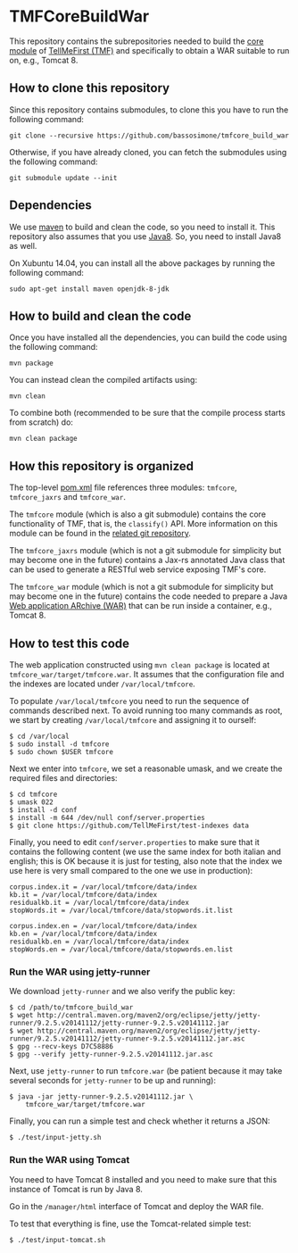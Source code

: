 # TMFCoreBuildWar

This repository contains the subrepositories needed to build the
[core module](https://github.com/bassosimone/tmfcore) of
[TellMeFirst (TMF)](http://tellmefirst.polito.it/) and specifically
to obtain a WAR suitable to run on, e.g., Tomcat 8.

## How to clone this repository

Since this repository contains submodules, to clone this you have to
run the following command:

    git clone --recursive https://github.com/bassosimone/tmfcore_build_war

Otherwise, if you have already cloned, you can fetch the submodules using
the following command:

    git submodule update --init

## Dependencies

We use [maven](http://maven.apache.org/) to build and clean the code,
so you need to install it. This repository also assumes that you use
[Java8](https://jdk8.java.net/). So, you need to install Java8 as well.

On Xubuntu 14.04, you can install all the above packages by running
the following command:

    sudo apt-get install maven openjdk-8-jdk

## How to build and clean the code

Once you have installed all the dependencies, you can build the
code using the following command:

    mvn package

You can instead clean the compiled artifacts using:

    mvn clean

To combine both (recommended to be sure that the compile process
starts from scratch) do:

    mvn clean package

## How this repository is organized

The top-level
[pom.xml](https://github.com/bassosimone/tmfcore_build/blob/master/pom.xml)
file references three modules: `tmfcore`, `tmfcore_jaxrs` and `tmfcore_war`.

The `tmfcore` module (which is also a git submodule) contains the core
functionality of TMF, that is, the `classify()` API. More information on
this module can be found in the [related git
repository](https://github.com/bassosimone/tmfcore).

The `tmfcore_jaxrs` module (which is not a git submodule for simplicity but
may become one in the future) contains a Jax-rs annotated Java class that
can be used to generate a RESTful web service exposing TMF's core.

The `tmfcore_war` module (which is not a git submodule for simplicity but
may become one in the future) contains the code needed to prepare a
Java [Web application ARchive
(WAR)](https://en.wikipedia.org/wiki/WAR_%28file_format%29) that can be
run inside a container, e.g., Tomcat 8.

## How to test this code

The web application constructed using `mvn clean package` is located
at `tmfcore_war/target/tmfcore.war`. It assumes that the configuration
file and the indexes are located under `/var/local/tmfcore`.

To populate `/var/local/tmfcore` you need to run the sequence of
commands described next. To avoid running too many commands as root, we
start by creating `/var/local/tmfcore` and assigning it to ourself:

    $ cd /var/local
    $ sudo install -d tmfcore
    $ sudo chown $USER tmfcore

Next we enter into `tmfcore`, we set a reasonable umask, and we
create the required files and directories:

    $ cd tmfcore
    $ umask 022
    $ install -d conf
    $ install -m 644 /dev/null conf/server.properties
    $ git clone https://github.com/TellMeFirst/test-indexes data

Finally, you need to edit `conf/server.properties` to make sure
that it contains the following content (we use the same index
for both italian and english; this is OK because it is just for
testing, also note that the index we use here is very small
compared to the one we use in production):

    corpus.index.it = /var/local/tmfcore/data/index
    kb.it = /var/local/tmfcore/data/index
    residualkb.it = /var/local/tmfcore/data/index
    stopWords.it = /var/local/tmfcore/data/stopwords.it.list

    corpus.index.en = /var/local/tmfcore/data/index
    kb.en = /var/local/tmfcore/data/index
    residualkb.en = /var/local/tmfcore/data/index
    stopWords.en = /var/local/tmfcore/data/stopwords.en.list

### Run the WAR using jetty-runner

We download `jetty-runner` and we also verify the public key:

    $ cd /path/to/tmfcore_build_war
    $ wget http://central.maven.org/maven2/org/eclipse/jetty/jetty-runner/9.2.5.v20141112/jetty-runner-9.2.5.v20141112.jar
    $ wget http://central.maven.org/maven2/org/eclipse/jetty/jetty-runner/9.2.5.v20141112/jetty-runner-9.2.5.v20141112.jar.asc
    $ gpg --recv-keys D7C58886
    $ gpg --verify jetty-runner-9.2.5.v20141112.jar.asc

Next, use `jetty-runner` to run `tmfcore.war` (be patient because it
may take several seconds for `jetty-runner` to be up and running):

    $ java -jar jetty-runner-9.2.5.v20141112.jar \
        tmfcore_war/target/tmfcore.war

Finally, you can run a simple test and check whether it returns a JSON:

    $ ./test/input-jetty.sh

### Run the WAR using Tomcat

You need to have Tomcat 8 installed and you need to make sure that this
instance of Tomcat is run by Java 8.

Go in the `/manager/html` interface of Tomcat and deploy the WAR file.

To test that everything is fine, use the Tomcat-related simple test:

    $ ./test/input-tomcat.sh
